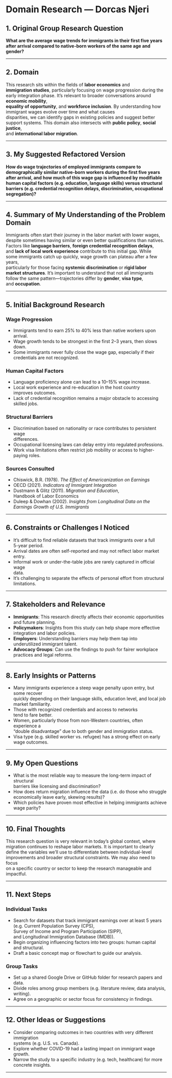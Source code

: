 # Domain Research — Dorcas Njeri

## 1. Original Group Research Question  

**What are the average wage trends for immigrants in their first five years after
arrival compared to native-born workers of the same age and gender?**

---

## 2. Domain  

This research sits within the fields of **labor economics** and  
**immigration studies**, particularly focusing on wage progression during the  
early integration phase.
It’s  relevant to broader conversations around **economic mobility**,  
**equality of opportunity**, and **workforce inclusion**. 
By understanding how immigrant wages evolve over time and what causes  
disparities, we can identify gaps in existing policies and suggest better  
support systems. 
This domain also intersects with **public policy**, **social justice**,  
and **international labor migration**.

---

## 3. My Suggested Refactored Version

**How do wage trajectories of employed immigrants compare to demographically similar
native-born workers during the first five years after arrival, and how much of
this wage gap is influenced by modifiable human capital factors (e.g. education,
language skills) versus structural barriers (e.g. credential recognition delays,
discrimination, occupational segregation)?**

---

## 4. Summary of My Understanding of the Problem Domain  

Immigrants often start their journey in the labor market with lower wages,  
despite sometimes having similar or even better qualifications than natives.  
Factors like **language barriers**, **foreign credential recognition delays**,  
and **lack of local work experience** contribute to this initial gap. While  
some immigrants catch up quickly, wage growth can plateau after a few years,  
particularly for those facing **systemic discrimination** or **rigid labor  
market structures**. It’s important to understand that not all immigrants  
follow the same pattern—trajectories differ by **gender**, **visa type**,  
and **occupation**.

---

## 5. Initial Background Research  

### Wage Progression  

- Immigrants tend to earn 25% to 40% less than native workers upon arrival.  
- Wage growth tends to be strongest in the first 2–3 years, then slows down.  
- Some immigrants never fully close the wage gap, especially if their  
  credentials are not recognized.

### Human Capital Factors  

- Language proficiency alone can lead to a 10–15% wage increase.  
- Local work experience and re-education in the host country  
  improves outcomes.  
- Lack of credential recognition remains a major obstacle to accessing skilled jobs.

### Structural Barriers  

- Discrimination based on nationality or race contributes to persistent wage  
  differences.  
- Occupational licensing laws can delay entry into regulated professions.  
- Work visa limitations often restrict job mobility or access to higher-paying roles.

### Sources Consulted  

- Chiswick, B.R. (1978). *The Effect of Americanization on Earnings*  
- OECD (2021). *Indicators of Immigrant Integration*  
- Dustmann & Glitz (2011). *Migration and Education*,  
  Handbook of Labor Economics  
- Duleep & Dowhan (2002). *Insights from Longitudinal Data on the  
  Earnings Growth of U.S. Immigrants*

---

## 6. Constraints or Challenges I Noticed  

- It’s difficult to find reliable datasets that track immigrants over a full  
  5-year period.  
- Arrival dates are often self-reported and may not reflect labor market  
  entry.  
- Informal work or under-the-table jobs are rarely captured in official wage  
  data.  
- It’s challenging to separate the effects of personal effort from structural limitations.

---

## 7. Stakeholders and Relevance  

- **Immigrants**: This research directly affects their economic opportunities  
  and future planning.  
- **Policymakers**: Insights from this study can help shape more effective  
  integration and labor policies.  
- **Employers**: Understanding barriers may help them tap into  
  underutilized immigrant talent.  
- **Advocacy Groups**: Can use the findings to push for fairer workplace  
  practices and legal reforms.

---

## 8. Early Insights or Patterns  

- Many immigrants experience a steep wage penalty upon entry, but some recover  
  quickly depending on their language skills, education level, and local job  
  market familiarity.  
- Those with recognized credentials and access to networks  
  tend to fare better.  
- Women, particularly those from non-Western countries, often experience a  
  “double disadvantage” due to both gender and immigration status.  
- Visa type (e.g. skilled worker vs. refugee) has a strong effect on early wage outcomes.

---

## 9. My Open Questions  

- What is the most reliable way to measure the long-term impact of structural  
  barriers like licensing and discrimination?  
- How does return migration influence the data (i.e. do those who struggle  
  economically leave early, skewing results)?  
- Which policies have proven most effective in helping immigrants achieve wage parity?

---

## 10. Final Thoughts  

This research question is very relevant in today’s global context, where  
migration continues to reshape labor markets. It is important to clearly  
define the variables we’ll use to differentiate between individual-level  
improvements and broader structural constraints. We may also need to focus  
on a specific country or sector to keep the research manageable and  
impactful.

---

## 11. Next Steps  

### Individual Tasks  

- Search for datasets that track immigrant earnings over at least 5 years  
  (e.g. Current Population Survey (CPS),  
  Survey of Income and Program Participation (SIPP),  
  and Longitudinal Immigration Database (IMDB)).  
- Begin organizing influencing factors into two groups: human capital  
  and structural.  
- Draft a basic concept map or flowchart to guide our analysis.

### Group Tasks  

- Set up a shared Google Drive or GitHub folder for research papers and data.  
- Divide roles among group members (e.g. literature review, data analysis,  
  writing).  
- Agree on a geographic or sector focus for consistency in findings.

---

## 12. Other Ideas or Suggestions  

- Consider comparing outcomes in two countries with very different immigration  
  systems (e.g. U.S. vs. Canada).  
- Explore whether COVID-19 had a lasting impact on immigrant wage growth.  
- Narrow the study to a specific industry (e.g. tech, healthcare) for more  
  concrete insights.

---
